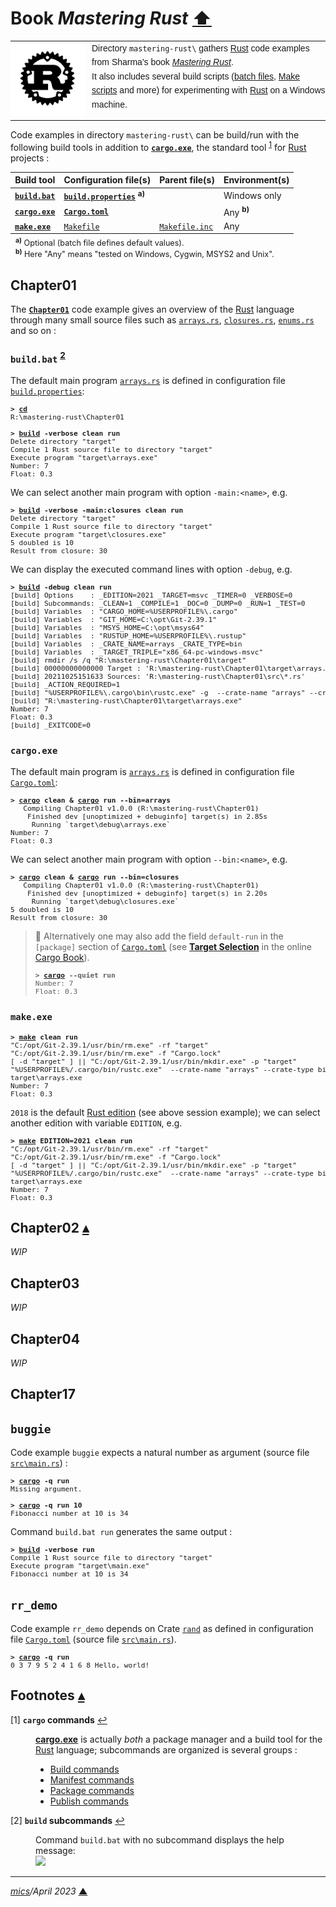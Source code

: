 # <span id="top">Book <i>Mastering Rust</i></span> <span style="size:30%;"><a href="../README.md">⬆</a></span>

<table style="font-family:Helvetica,Arial;line-height:1.6;">
  <tr>
  <td style="border:0;padding:0 10px 0 0;min-width:120px;"><a href="https://www.rust-lang.org/" rel="external"><img src="../docs/images/rust-logo-blk.svg" width="120" alt="Rust project"/></a></td>
  <td style="border:0;padding:0;vertical-align:text-top;">Directory <code>mastering-rust\</code> gathers <a href="https://www.rust-lang.org/" rel="external">Rust</a> code examples from Sharma's book <a href="https://www.packtpub.com/product/mastering-rust-second-edition/9781789346572" rel="external"><i>Mastering Rust</i></a>.<br/>
  It also includes several build scripts (<a href="https://en.wikibooks.org/wiki/Windows_Batch_Scripting">batch files</a>, <a href="https://makefiletutorial.com/" rel="external">Make scripts</a> and more) for experimenting with <a href="https://www.rust-lang.org/" rel="external">Rust</a> on a Windows machine.
  </td>
  </tr>
</table>

Code examples in directory `mastering-rust\` can be build/run with the following build tools in addition to [**`cargo.exe`**][cargo_cli], the standard tool <sup id="anchor_01">[1](#footnote_01)</sup> for [Rust] projects :

| Build tool                    | Configuration file(s)                    |Parent file(s) | Environment(s) |
|-------------------------------|------------------------------------------|----|----|
[**`build.bat`**](./Chapter01/build.bat) | [**`build.properties`**](./Chapter01/build.properties) <sup><b>a)</b></sup> | &nbsp; | Windows only |
| [**`cargo.exe`**][cargo_cli]      | [**`Cargo.toml`**](Chapter01/Cargo.toml) | &nbsp; | Any <sup><b>b)</b></sup> |
| [**`make.exe`**][gmake_cli] | [`Makefile`](Chapter01/Makefile) | [`Makefile.inc`](./Makefile.inc) | Any |
<div style="font-size:90%;margin:-10px 0 10px 8px;">
<sup><b>a)</b></sup> Optional (batch file defines default values).<br/>
<sup><b>b)</b></sup> Here "Any" means "tested on Windows, Cygwin, MSYS2 and Unix".</div>

## <span id="chapter01">Chapter01</span>

The [**`Chapter01`**](Chapter01) code example gives an overview of the [Rust] language through many small source files such as [`arrays.rs`](Chapter01/src/arrays.rs), [`closures.rs`](Chapter01/src/closures.rs), [`enums.rs`](Chapter01/src/enums.rs) and so on :

### <b id="build">`build.bat`</b> <sup id="anchor_02">[2](#footnote_02)</sup>

The default main program [`arrays.rs`](Chapter01/src/arrays.rs) is defined in configuration file [`build.properties`](Chapter01/build.properties):

<pre style="font-size:80%;">
<b>&gt; <a href="https://docs.microsoft.com/en-us/windows-server/administration/windows-commands/cd">cd</a></b>
R:\mastering-rust\Chapter01
&nbsp;
<b>&gt; <a href="Chapter01/build.bat">build</a> -verbose clean run</b>
Delete directory "target"
Compile 1 Rust source file to directory "target"
Execute program "target\arrays.exe"
Number: 7
Float: 0.3
</pre>

We can select another main program with option `-main:<name>`, e.g.

<pre style="font-size:80%;">
<b>&gt; <a href="Chapter01/build.bat">build</a> -verbose -main:closures clean run</b>
Delete directory "target"
Compile 1 Rust source file to directory "target"
Execute program "target\closures.exe"
5 doubled is 10
Result from closure: 30
</pre>

We can display the executed command lines with option `-debug`, e.g.

<pre style="font-size:80%;">
<b>&gt; <a href="Chapter01/build.bat">build</a> -debug clean run</b>
[build] Options    : _EDITION=2021 _TARGET=msvc _TIMER=0 _VERBOSE=0
[build] Subcommands: _CLEAN=1 _COMPILE=1 _DOC=0 _DUMP=0 _RUN=1 _TEST=0
[build] Variables  : "CARGO_HOME=%USERPROFILE%\.cargo"
[build] Variables  : "GIT_HOME=C:\opt\Git-2.39.1"
[build] Variables  : "MSYS_HOME=C:\opt\msys64"
[build] Variables  : "RUSTUP_HOME=%USERPROFILE%\.rustup"
[build] Variables  : _CRATE_NAME=arrays _CRATE_TYPE=bin
[build] Variables  : _TARGET_TRIPLE="x86_64-pc-windows-msvc"
[build] rmdir /s /q "R:\mastering-rust\Chapter01\target"
[build] 00000000000000 Target : 'R:\mastering-rust\Chapter01\target\arrays.exe'
[build] 20211025151633 Sources: 'R:\mastering-rust\Chapter01\src\*.rs'
[build] _ACTION_REQUIRED=1
[build] "%USERPROFILE%\.cargo\bin\rustc.exe" -g  --crate-name "arrays" --crate-type bin --edition 2021 --out-dir "R:\mastering-rust\Chapter01\target" --target "x86_64-pc-windows-msvc"  "R:\mastering-rust\Chapter01\src\arrays.rs"
[build] "R:\mastering-rust\Chapter01\target\arrays.exe"
Number: 7
Float: 0.3
[build] _EXITCODE=0
</pre>

### <b id="cargo">`cargo.exe`</b>

The default main program is [`arrays.rs`](Chapter01/src/arrays.rs) is defined in configuration file [`Cargo.toml`](Chapter01/Cargo.toml):

<pre style="font-size:80%;">
<b>&gt; <a href="https://doc.rust-lang.org/cargo/commands/build-commands.html">cargo</a> clean & <a href="https://doc.rust-lang.org/cargo/commands/build-commands.html">cargo</a> run --bin=arrays</b>
   Compiling Chapter01 v1.0.0 (R:\mastering-rust\Chapter01)
    Finished dev [unoptimized + debuginfo] target(s) in 2.85s
     Running `target\debug\arrays.exe`
Number: 7
Float: 0.3
</pre>

We can select another main program with option `--bin:<name>`, e.g.

<pre style="font-size:80%;">
<b>&gt; <a href="https://doc.rust-lang.org/cargo/commands/build-commands.html">cargo</a> clean & <a href="https://doc.rust-lang.org/cargo/commands/build-commands.html">cargo</a> run --bin=closures</b>
   Compiling Chapter01 v1.0.0 (R:\mastering-rust\Chapter01)
    Finished dev [unoptimized + debuginfo] target(s) in 2.20s
     Running `target\debug\closures.exe`
5 doubled is 10
Result from closure: 30
</pre>

> **:mag_right:** Alternatively one may also add the field `default-run` in the `[package]` section of [`Cargo.toml`](Chapter01/Cargo.toml) (see [**Target Selection**][cargo_run] in the online [Cargo Book][cargo_book]).
> <pre style="font-size:80%;">
> <b>&gt; <a href="https://doc.rust-lang.org/cargo/commands/build-commands.html">cargo</a> --quiet run</b>
> Number: 7
> Float: 0.3
> </pre>

### <b id="make">`make.exe`</b>

<pre style="font-size:80%;">
<b>&gt; <a href="https://www.gnu.org/software/make/manual/html_node/Running.html">make</a> clean run</b>
"C:/opt/Git-2.39.1/usr/bin/rm.exe" -rf "target"
"C:/opt/Git-2.39.1/usr/bin/rm.exe" -f "Cargo.lock"
[ -d "target" ] || "C:/opt/Git-2.39.1/usr/bin/mkdir.exe" -p "target"
"%USERPROFILE%/.cargo/bin/rustc.exe"  --crate-name "arrays" --crate-type bin --edition 2018 --out-dir "target" --target "x86_64-pc-windows-msvc" src/arrays.rs
target\arrays.exe
Number: 7
Float: 0.3
</pre>

`2018` is the default [Rust edition](https://doc.rust-lang.org/edition-guide/editions/) (see above session example); we can select another edition with variable `EDITION`, e.g.

<pre style="font-size:80%;">
<b>&gt; <a href="https://www.gnu.org/software/make/manual/html_node/Running.html">make</a> EDITION=2021 clean run</b>
"C:/opt/Git-2.39.1/usr/bin/rm.exe" -rf "target"
"C:/opt/Git-2.39.1/usr/bin/rm.exe" -f "Cargo.lock"
[ -d "target" ] || "C:/opt/Git-2.39.1/usr/bin/mkdir.exe" -p "target"
"%USERPROFILE%/.cargo/bin/rustc.exe"  --crate-name "arrays" --crate-type bin --edition 2021 --out-dir "target" --target "x86_64-pc-windows-msvc" src/arrays.rs
target\arrays.exe
Number: 7
Float: 0.3
</pre>

## <span id="chapter02">Chapter02</span> [**&#x25B4;**](#top)

<i>WIP</i>

## <span id="chapter03">Chapter03</span>

<i>WIP</i>

## <span id="chapter04">Chapter04</span>

<i>WIP</i>

## <span id="chapter17">Chapter17</span>

## <span id="chapter17_buggie">`buggie`</span>

Code example `buggie` expects a natural number as argument (source file [`src\main.rs`](./Chapter17/buggie/src/main.rs)) :

<pre style="font-size:80%;">
<b>&gt; <a href="https://doc.rust-lang.org/cargo/commands/build-commands.html">cargo</a> -q run</b>
Missing argument.
&nbsp;
<b>&gt; <a href="https://doc.rust-lang.org/cargo/commands/build-commands.html">cargo</a> -q run 10</b>
Fibonacci number at 10 is 34
</pre>

Command `build.bat run` generates the same output :

<pre style="font-size:80%;">
<b>&gt; <a href="./Chapter17/buggie/build.bat">build</a> -verbose run</b>
Compile 1 Rust source file to directory "target"
Execute program "target\main.exe"
Fibonacci number at 10 is 34
</pre>

## <span id="chapter17_rr_demo">`rr_demo`</span>

Code example `rr_demo` depends on Crate [`rand`](https://crates.io/crates/rand) as defined in configuration file [`Cargo.toml`](./Chapter17/rr_demo/Cargo.toml) (source file [`src\main.rs`](./Chapter17/rr_demo/src/main.rs)).

<pre style="font-size:80%;">
<b>&gt; <a href="https://doc.rust-lang.org/cargo/commands/build-commands.html">cargo</a> -q run</b>
0 3 7 9 5 2 4 1 6 8 Hello, world!
</pre>

## <span id="footnotes">Footnotes</span> [**&#x25B4;**](#top)

<span id="footnote_01">[1]</span> **`cargo` commands** [↩](#anchor_01)

<dl><dd>
<a href="https://doc.rust-lang.org/cargo/commands/cargo.html" rel="external"><b></code>cargo.exe</code></b></a> is actually <i>both</i> a package manager and a build tool for the <a href="https://www.rust-lang.org/" rel="external">Rust</a> language; subcommands are organized is several groups :
</dd>
<dd>
<ul>
<li><a href="https://doc.rust-lang.org/cargo/commands/cargo.html#build-commands">Build commands</a></li>
<li><a href="https://doc.rust-lang.org/cargo/commands/cargo.html#manifest-commands">Manifest commands</a></li>
<li><a href="https://doc.rust-lang.org/cargo/commands/cargo.html#package-commands">Package commands</a></li>
<li><a href="https://doc.rust-lang.org/cargo/commands/cargo.html#publishing-commands">Publish commands</a></li>
</ul>
</dd></dl>

<span id="footnote_02">[2]</span> **`build` subcommands** [↩](#anchor_02)

<dl><dd>
Command <code>build.bat</code> with no subcommand displays the help message:
</dd>
<dd>
<image src="../docs/images/build_help.png" />
</dd></dl>

***

*[mics](https://lampwww.epfl.ch/~michelou/)/April 2023* [**&#9650;**](#top)
<span id="bottom">&nbsp;</span>

<!-- link refs -->

[cargo_book]: https://doc.rust-lang.org/cargo/
[cargo_cli]: https://doc.rust-lang.org/cargo/commands/cargo.html
[cargo_run]: https://doc.rust-lang.org/cargo/commands/cargo-run.html#target-selection
[gmake_cli]: http://www.glue.umd.edu/lsf-docs/man/gmake.html
[rust]: https://www.rust-lang.org/
[rustc_cli]: https://doc.rust-lang.org/rustc/command-line-arguments.html
